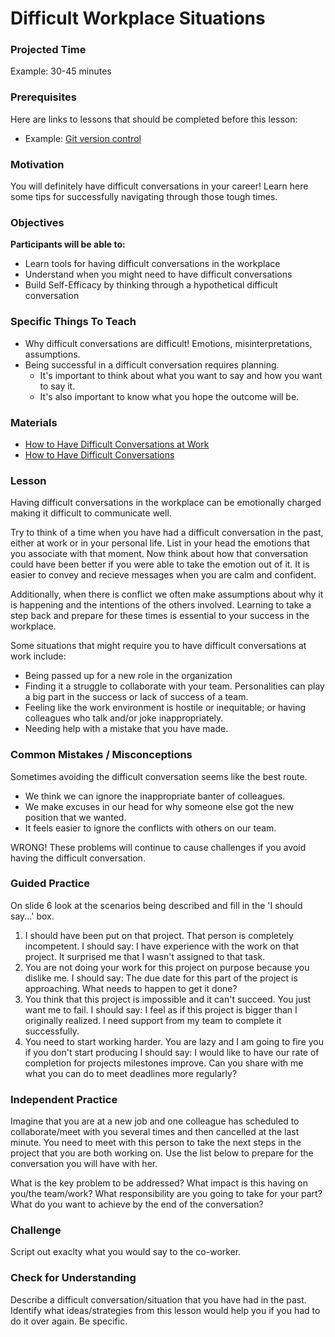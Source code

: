 # Difficult Workplace Situations

### Projected Time

Example: 30-45 minutes

### Prerequisites

Here are links to lessons that should be completed before this lesson:

- Example: [Git version control](version-control/git-version-control/git-version-control.md)

### Motivation

You will definitely have difficult conversations in your career! Learn here some tips for successfully navigating through those tough times.


### Objectives

**Participants will be able to:**

- Learn tools for having difficult conversations in the workplace
- Understand when you might need to have difficult conversations 
- Build Self-Efficacy by thinking through a hypothetical difficult conversation 


### Specific Things To Teach

- Why difficult conversations are difficult! Emotions, misinterpretations, assumptions.
- Being successful in a difficult conversation requires planning. 
	- It's important to think about what you want to say and how you want to say it.
	- It's also important to know what you hope the outcome will be. 

### Materials

- [How to Have Difficult Conversations at Work](https://www.forbes.com/sites/ashiraprossack1/2018/10/28/how-to-have-difficult-conversations-at-work/#27b1f5a410b7)
- [How to Have Difficult Conversations](https://www.psychologytoday.com/us/blog/some-assembly-required/201703/how-have-difficult-conversations)

### Lesson

Having difficult conversations in the workplace can be emotionally charged making it difficult to communicate well.

Try to think of a time when you have had a difficult conversation in the past, either at work or in your personal life. List in your head the emotions that you associate with that moment. Now think about how that conversation could have been better if you were able to take the emotion out of it. It is easier to convey and recieve messages when you are calm and confident. 

Additionally, when there is conflict we often make assumptions about why it is happening and the intentions of the others involved. Learning to take a step back and prepare for these times is essential to your success in the workplace. 

Some situations that might require you to have difficult conversations at work include:

- Being passed up for a new role in the organization
- Finding it a struggle to collaborate with your team. Personalities can play a big part in the success or lack of success of a team. 
- Feeling like the work environment is hostile or inequitable; or having colleagues who talk and/or joke inappropriately.
- Needing help with a mistake that you have made. 


### Common Mistakes / Misconceptions

Sometimes avoiding the difficult conversation seems like the best route. 

- We think we can ignore the inappropriate banter of colleagues.
- We make excuses in our head for why someone else got the new position that we wanted.
- It feels easier to ignore the conflicts with others on our team.

WRONG! These problems will continue to cause challenges if you avoid having the difficult conversation. 


### Guided Practice

On slide 6 look at the scenarios being described and fill in the 'I should say...' box.
1. I should have been put on that project. That person is completely incompetent.
	I should say: I have experience with the work on that project. It surprised me that I wasn't assigned to that task.
2. You are not doing your work for this project on purpose because you dislike me.
	I should say: The due date for this part of the project is approaching. What needs to happen to get it done?
3. You think that this project is impossible and it can't succeed. You just want me to fail.
	I should say: I feel as if this project is bigger than I originally realized. I need support from my team to complete it successfully. 
4. You need to start working harder. You are lazy and I am going to fire you if you don't start producing
	I should say: I would like to have our rate of completion for projects milestones improve. Can you share with me what you can do to meet deadlines more regularly?





### Independent Practice

Imagine that you are at a new job and one colleague has scheduled to collaborate/meet with you several times and then cancelled at the last minute. You need to meet with this person to take the next steps in the project that you are both working on. Use the list below to prepare for the conversation you will have with her.

What is the key problem to be addressed? 
What impact is this having on you/the team/work?
What responsibility are you going to take for your part?
What do you want to achieve by the end of the conversation?


### Challenge

Script out exaclty what you would say to the co-worker. 


### Check for Understanding

Describe a difficult conversation/situation that you have had in the past. Identify what ideas/strategies from this lesson would help you if you had to do it over again. Be specific. 
